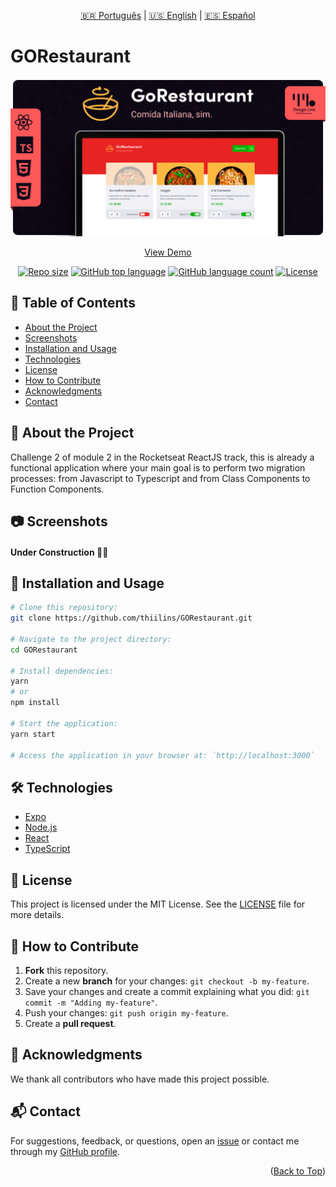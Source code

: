 <div align="center" class='top'>
  
[🇧🇷 Português](./README.md) | [🇺🇸 English](./README_EN.md) | [🇪🇸 Español](./README_ES.md)

</div>

# GORestaurant

<div align="center">

![Project Cover](./.github/assets/cover.png)

[View Demo](https://td-go-restaurant.vercel.app/)

[![Repo size](https://img.shields.io/github/repo-size/thiilins/GORestaurant?color=04D361&style=for-the-badge)](https://github.com/thiilins/GORestaurant)
[![GitHub top language](https://img.shields.io/github/languages/top/thiilins/GORestaurant?color=04d361&style=for-the-badge)](https://github.com/thiilins/GORestaurant)
[![GitHub language count](https://img.shields.io/github/languages/count/thiilins/GORestaurant?color=04d361&style=for-the-badge)](https://github.com/thiilins/GORestaurant)
[![License](https://img.shields.io/github/license/thiilins/GORestaurant?color=04d361&style=for-the-badge)](https://github.com/thiilins/GORestaurant)

</div>

## 📖 Table of Contents

- [About the Project](#-about-the-project)
- [Screenshots](#-screenshots)
- [Installation and Usage](#-installation-and-usage)
- [Technologies](#-technologies)
- [License](#-license)
- [How to Contribute](#-how-to-contribute)
- [Acknowledgments](#-acknowledgments)
- [Contact](#-contact)

## 📘 About the Project

Challenge 2 of module 2 in the Rocketseat ReactJS track, this is already a functional application where your main goal is to perform two migration processes: from Javascript to Typescript and from Class Components to Function Components.

## 📷 Screenshots

#### Under Construction 🔨🚧

## 🚀 Installation and Usage

```bash
# Clone this repository:
git clone https://github.com/thiilins/GORestaurant.git

# Navigate to the project directory:
cd GORestaurant

# Install dependencies:
yarn
# or
npm install

# Start the application:
yarn start

# Access the application in your browser at: `http://localhost:3000`
```
## 🛠 Technologies

- [Expo](https://expo.io/)
- [Node.js](https://nodejs.org/en/)
- [React](https://reactjs.org/)
- [TypeScript](https://www.typescriptlang.org/)

## 📜 License

This project is licensed under the MIT License. See the [LICENSE](./LICENSE) file for more details.

## 🤝 How to Contribute

1. **Fork** this repository.
2. Create a new **branch** for your changes: `git checkout -b my-feature`.
3. Save your changes and create a commit explaining what you did: `git commit -m "Adding my-feature"`.
4. Push your changes: `git push origin my-feature`.
5. Create a **pull request**.

## 🙌 Acknowledgments

We thank all contributors who have made this project possible.

## 📬 Contact

For suggestions, feedback, or questions, open an [issue](https://github.com/your-username/your-project/issues) or contact me through my [GitHub profile](https://github.com/your-username).
<p align="right">(<a href="#top">Back to Top</a>)</p>


